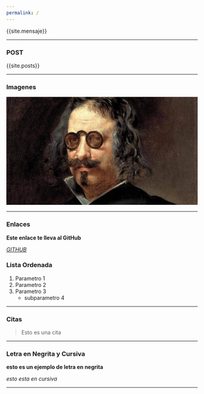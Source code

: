 ```yaml
---
permalink: / 
---
```



{{site.mensaje}}

---

### POST



{{site.posts}}

---

### Imagenes

![Jekyll](/imagenes/francisco.jpg)

---

### Enlaces

**Este enlace te lleva al GitHub**

[*GITHUB*](https://github.com/)



### Lista Ordenada
1. Parametro 1
2. Parametro 2 
3. Parametro 3
    - subparametro 4

---

### Citas

> Esto es una cita

---


### Letra en Negrita y Cursiva

**esto es un ejemplo de letra en negrita**

*esto esta en cursiva*

---
